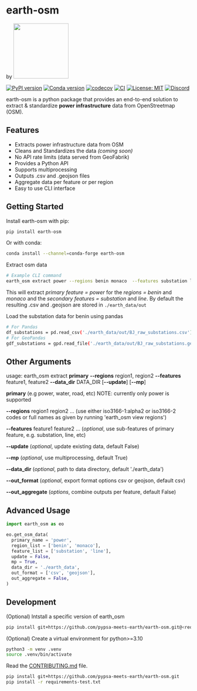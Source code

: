 # earth-osm 
<p align="left"> 
by
<a href="https://pypsa-meets-earth.github.io">
    <img src="https://github.com/pypsa-meets-earth/pypsa-meets-earth.github.io/raw/main/assets/img/logo.png" width="150">
<a/>
</p>

[![PyPI version](https://img.shields.io/pypi/v/earth-osm.svg)](https://pypi.org/project/earth-osm/)
[![Conda version](https://img.shields.io/conda/vn/conda-forge/earth-osm.svg)](https://anaconda.org/conda-forge/earth-osm)
[![codecov](https://codecov.io/gh/pypsa-meets-earth/earth-osm/branch/main/graph/badge.svg?token=ZS4PC5T4S8)](https://codecov.io/gh/pypsa-meets-earth/earth-osm)
[![CI](https://github.com/pypsa-meets-africa/earth-osm/actions/workflows/main.yml/badge.svg)](https://github.com/pypsa-meets-africa/earth-osm/actions/workflows/main.yml)
[![License: MIT](https://img.shields.io/badge/License-MIT-yellow.svg)](https://opensource.org/licenses/MIT)
[![Discord](https://img.shields.io/discord/911692131440148490?logo=discord)](https://discord.gg/AnuJBk23FU)

earth-osm is a python package that provides an end-to-end solution to extract & standardize **power infrastructure** data from OpenStreetmap (OSM).

## Features
* Extracts power infrastructure data from OSM
* Cleans and Standardizes the data *(coming soon)*
* No API rate limits (data served from GeoFabrik)
* Provides a Python API
* Supports multiprocessing
* Outputs .csv and .geojson files
* Aggregate data per feature or per region
* Easy to use CLI interface


## Getting Started
Install earth-osm with pip:
```bash
pip install earth-osm
```
Or with conda:
```bash
conda install --channel=conda-forge earth-osm
```
Extract osm data
```bash
# Example CLI command
earth_osm extract power --regions benin monaco  --features substation line
```
This will extract
*primary feature = power* for the *regions = benin* and *monaco* and the *secondary features = substation* and *line*.
By default the resulting .csv and .geojson are stored in `./earth_data/out`

Load the substation data for benin using pandas
```bash
# For Pandas
df_substations = pd.read_csv('./earth_data/out/BJ_raw_substations.csv')
# For GeoPandas
gdf_substations = gpd.read_file('./earth_data/out/BJ_raw_substations.geojson')
```

## Other Arguments
usage: earth_osm extract **primary** **--regions** region1, region2 **--features** feature1, feature2 **--data_dir** DATA_DIR [**--update**] [**--mp**] 

  **primary** (e.g power, water, road, etc) NOTE: currently only power is supported

  **--regions** region1 region2 ... (use either iso3166-1:alpha2 or iso3166-2 codes or full names as given by running 'earth_osm view regions')

  **--features** feature1 feature2 ... (*optional*, use sub-features of primary feature, e.g. substation, line, etc)

  **--update** (*optional*, update existing data, default False)

  **--mp** (*optional*, use multiprocessing, default True)
  
  **--data_dir** (*optional*, path to data directory, default './earth_data')
  
  **--out_format** (*optional*, export format options csv or geojson, default csv)
  
  **--out_aggregate** (*options*, combine outputs per feature, default False)

## Advanced Usage

```py
import earth_osm as eo

eo.get_osm_data(
  primary_name = 'power',
  region_list = ['benin', 'monaco'],
  feature_list = ['substation', 'line'],
  update = False,
  mp = True,
  data_dir = './earth_data',
  out_format = ['csv', 'geojson'],
  out_aggregate = False,
)
```

## Development

(Optional) Intstall a specific version of earth_osm
```bash
pip install git+https://github.com/pypsa-meets-earth/earth-osm.git@<required-commit-hash>
```

(Optional) Create a virtual environment for python>=3.10 
```bash
python3 -m venv .venv
source .venv/bin/activate
```

Read the [CONTRIBUTING.md](CONTRIBUTING.md) file.
```bash
pip install git+https://github.com/pypsa-meets-earth/earth-osm.git
pip install -r requirements-test.txt 
```

